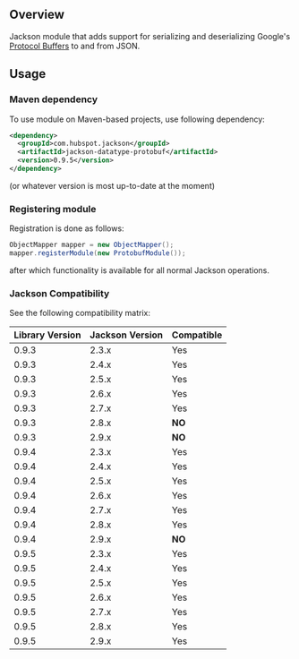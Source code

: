 ## Overview

Jackson module that adds support for serializing and deserializing Google's 
[Protocol Buffers](https://code.google.com/p/protobuf/) to and from JSON.

## Usage

### Maven dependency

To use module on Maven-based projects, use following dependency:

```xml
<dependency>
  <groupId>com.hubspot.jackson</groupId>
  <artifactId>jackson-datatype-protobuf</artifactId>
  <version>0.9.5</version>
</dependency>
```

(or whatever version is most up-to-date at the moment)

### Registering module

Registration is done as follows:

```java
ObjectMapper mapper = new ObjectMapper();
mapper.registerModule(new ProtobufModule());
```

after which functionality is available for all normal Jackson operations.

### Jackson Compatibility

See the following compatibility matrix:

| Library Version | Jackson Version | Compatible |
| --------------- | --------------- | ---------- |
| 0.9.3 | 2.3.x | Yes |
| 0.9.3 | 2.4.x | Yes |
| 0.9.3 | 2.5.x | Yes |
| 0.9.3 | 2.6.x | Yes |
| 0.9.3 | 2.7.x | Yes |
| 0.9.3 | 2.8.x | **NO** |
| 0.9.3 | 2.9.x | **NO** |
| 0.9.4 | 2.3.x | Yes |
| 0.9.4 | 2.4.x | Yes |
| 0.9.4 | 2.5.x | Yes |
| 0.9.4 | 2.6.x | Yes |
| 0.9.4 | 2.7.x | Yes |
| 0.9.4 | 2.8.x | Yes |
| 0.9.4 | 2.9.x | **NO** |
| 0.9.5 | 2.3.x | Yes |
| 0.9.5 | 2.4.x | Yes |
| 0.9.5 | 2.5.x | Yes |
| 0.9.5 | 2.6.x | Yes |
| 0.9.5 | 2.7.x | Yes |
| 0.9.5 | 2.8.x | Yes |
| 0.9.5 | 2.9.x | Yes |
